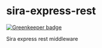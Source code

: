 sira-express-rest
=========

[![Greenkeeper badge](https://badges.greenkeeper.io/taoyuan/sira-express-rest.svg)](https://greenkeeper.io/)

Sira express rest middleware

